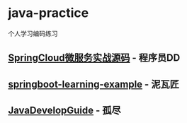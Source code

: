# java-practice
个人学习编码练习

## [SpringCloud微服务实战源码](./SpringCloudBook-DD) - 程序员DD

## [springboot-learning-example](./springboot-learning-example-BYSocket) - 泥瓦匠

## [JavaDevelopGuide](./JavaDevelopGuide-GuJin) - 孤尽